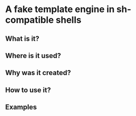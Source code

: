 # A fake template engine in sh-compatible shells

## What is it?

## Where is it used?

## Why was it created?

## How to use it?

## Examples

